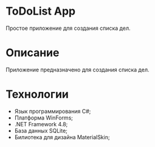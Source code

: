 # ToDoList App
Простое приложение для создания списка дел.
# Описание
Приложение предназначено для создания списка дел.
# Технологии
- Язык программирования C#;
- Платформа WinForms;
- .NET Framework 4.8;
- База данных SQLite;
- Билиотека для дизайна MaterialSkin;
